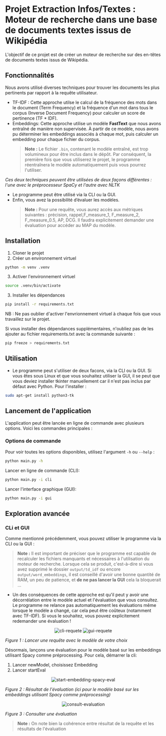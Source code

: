 # Projet Extraction Infos/Textes : Moteur de recherche dans une base de documents textes issus de Wikipédia

L'objectif de ce projet est de créer un moteur de recherche sur des en-têtes de documents textes issus de Wikipédia.

## Fonctionnalités
Nous avons utilisé diverses techniques pour trouver les documents les plus pertinents par rapport à la requête utilisateur.

- TF-IDF : Cette approche utilse le calcul de la fréquence des mots dans le document (Term Frequency) et la fréquence d'un mot dans tous le corpus (Inverse Document Frequency) pour calculer un score de pertinence (TF * IDF).
- Embeddings: Cette approche utilise un modèle **FastText** que nous avons entraîné de manière non supervisée. À partir de ce modèle, nous avons pu déterminer les embeddings associés à chaque mot, puis calculer un embedding pour chaque fichier du corpus.  
    > **Note :** Le fichier `.bin`, contenant le modèle entraîné, est trop volumineux pour être inclus dans le dépôt. Par conséquent, la première fois que vous utiliserez le projet, le programme réentraînera le modèle automatiquement puis vous pourrez l'utiliser.

*Ces deux techniques peuvent être utilisées de deux façons différentes : l'une avec le préprocesseur SpaCy et l'autre avec NLTK*

- Le programme peut être utilisé via la CLI ou la GUI.
- Enfin, vous avez la possibilité d’évaluer les modèles. 
    > **Note :** Pour une requête, vous aurez accès aux métriques suivantes : précision, rappel,F_measure_1, F_measure_2, F_measure_0.5, AP, DCG. Il faudra explicitement demander une évaluation pour accéder au MAP du modèle.


## Installation

1. Cloner le projet
2. Créer un environnement virtuel
```bash
python -m venv .venv
```
3. Activer l'environnement virtuel
```bash
source .venv/bin/activate
```
3. Installer les dépendances
```bash
pip install -r requirements.txt
```

NB : Ne pas oublier d'activer l'envrionnement virtuel à chaque fois que vous travaillez sur le projet.

Si vous installer des dépendances supplémentaires, n'oubliez pas de les ajouter au fichier requirements.txt avec la commande suivante :
```bash
pip freeze > requirements.txt
```

## Utilisation

- Le programme peut s'utiliser de deux facons, via la CLI ou la GUI. Si vous êtes sous Linux et que vous souhaitez utiliser la GUI, il se peut que vous deviez installer tkinter manuellement car il n'est pas inclus par défaut avec Python. Pour l'installer :
```bash
sudo apt-get install python3-tk
```

## Lancement de l'application

L'application peut être lancée en ligne de commande avec plusieurs options. Voici les commandes principales :

### Options de commande

Pour voir toutes les options disponibles, utilisez l'argument ```-h``` ou ```--help``` :
```bash
python main.py -h
```

Lancer en ligne de commande (CLI):
```bash
python main.py -i cli
```

Lancer l'interface graphique (GUI):
```bash
python main.py -i gui
```

## Exploration avancée

### CLi et GUI

Comme mentionné précédemment, vous pouvez utiliser le programme via la CLI ou la GUI :

> **Note :** Il est important de préciser que le programme est capable de recalculer les fichiers manquants et nécessaires à l'utilisation du moteur de recherche. Lorsque cela se produit, c'est-à-dire si vous avez supprimé le dossier `output/td_idf` ou encore `output/word_embeddings`, il est conseillé d'avoir une bonne quantité de RAM, un peu de patience, et **de ne pas lancer la GUI** cela la bloquerait ...


* Un des conséquences de cette approche est qu'il peut y avoir une décorrélation entre le modèle actuel et l'évaluation que vous consultez. Le programme ne relance pas automatiquement les évaluations même lorsque le modèle a changé, car cela peut être coûteux (notamment avec TF-IDF). Si vous le souhaitez, vous pouvez explicitement redemander une évaluation !
  
<div align="center">
  <img src="https://github.com/user-attachments/assets/3169899c-eb14-4476-834d-745223f8c4ca" alt="cli-requete">
  <img src="https://github.com/user-attachments/assets/5a3bbda3-78fd-4257-ab63-f949b10ce621" alt="gui-requete">
</div>

*Figure 1 : Lancer une requête avec le modèle de votre choix*

Désormais, lançons une évaluation pour le modèle basé sur les embeddings utilisant Spacy comme préprocessing. Pour cela, démarrer la cli:
1. Lancer newModel, choisissez Embedding
2. Lancer startEval

<div align="center">
  <img src="https://github.com/user-attachments/assets/ff172ade-af82-4b71-bbb4-151b16e52580" alt="start-embedding-spacy-eval">
</div>

*Figure 2 : Résultat de l'évaluation (ici pour le modèle basé sur les embeddings utilisant Spacy comme préprocessing)*

<div align="center">
  <img src="https://github.com/user-attachments/assets/f0831b2b-1e70-4f2c-8152-52d4d96a7f56" alt="consult-evaluation">
</div>

*Figure 3 : Consulter une évaluation*

> **Note :** On note bien la cohérence entre résultat de la requête et les résultats de l'évaluation
